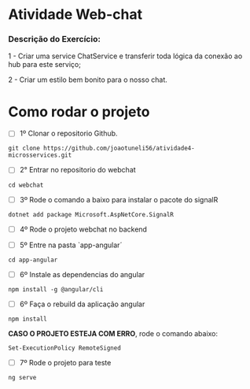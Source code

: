 # Atividade Web-chat

### **Descrição do Exercício:**

1 - Criar uma service ChatService e transferir toda lógica da conexão ao hub para este serviço; 

2 - Criar um estilo bem bonito para o nosso chat.


# Como rodar o projeto

- [ ] 1º Clonar o repositorio Github.

```
git clone https://github.com/joaotuneli56/atividade4-microsservices.git
```

- [ ] 2° Entrar no repositorio do webchat

```git
cd webchat
```

- [ ] 3º Rode o comando a baixo para instalar o pacote do signalR

```
dotnet add package Microsoft.AspNetCore.SignalR
```

- [ ] 4º Rode o projeto webchat no backend

- [ ] 5º Entre na pasta `app-angular´

```
cd app-angular
```

- [ ] 6º Instale as dependencias do angular

```
npm install -g @angular/cli
```

- [ ] 6º Faça o rebuild da aplicação angular

```
npm install
```

**CASO O PROJETO ESTEJA COM ERRO**, rode o comando abaixo:

```
Set-ExecutionPolicy RemoteSigned
```

- [ ] 7º Rode o projeto para teste

```
ng serve
```
